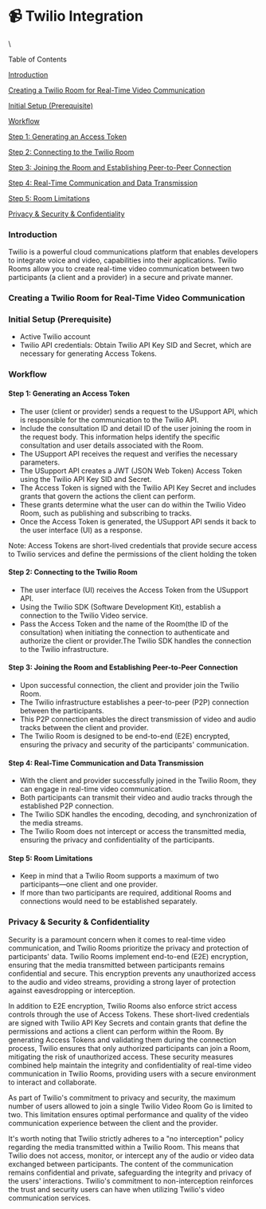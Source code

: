 # 📹 Twilio Integration

\


Table of Contents

[Introduction](twilio-integration.md#introduction)

[Creating a Twilio Room for Real-Time Video Communication](twilio-integration.md#creating-a-twilio-room-for-real-time-video-communication)

[Initial Setup (Prerequisite)](twilio-integration.md#initial-setup-prerequisite)

[Workflow](twilio-integration.md#workflow)

[Step 1:    Generating an Access Token](twilio-integration.md#step-1-generating-an-access-token)

[Step 2:    Connecting to the Twilio Room](twilio-integration.md#step-2-connecting-to-the-twilio-room)

[Step 3:    Joining the Room and Establishing Peer-to-Peer Connection](twilio-integration.md#step-3-joining-the-room-and-establishing-peer-to-peer-connection)

[Step 4:    Real-Time Communication and Data Transmission](twilio-integration.md#step-4-real-time-communication-and-data-transmission)

[Step 5:    Room Limitations](twilio-integration.md#step-5-room-limitations)

[Privacy & Security & Confidentiality](twilio-integration.md#privacy-and-security-and-confidentiality)

### Introduction

Twilio is a powerful cloud communications platform that enables developers to integrate voice and video, capabilities into their applications. Twilio Rooms allow you to create real-time video communication between two participants (a client and a provider) in a secure and private manner.

### Creating a Twilio Room for Real-Time Video Communication

### Initial Setup (Prerequisite)

* &#x20;Active Twilio account
* &#x20;Twilio API credentials: Obtain Twilio API Key SID and Secret, which are necessary for generating Access Tokens.

### Workflow

#### Step 1:       Generating an Access Token

* The user (client or provider) sends a request to the USupport API, which is responsible for the communication to the Twilio API.
* &#x20;Include the consultation ID and detail ID of the user joining the room in the request body. This information helps identify the specific consultation and user details associated with the Room.
* &#x20;The USupport API receives the request and verifies the necessary parameters.
* The USupport API creates a JWT (JSON Web Token) Access Token using the Twilio API Key SID and Secret.
* The Access Token is signed with the Twilio API Key Secret and includes grants that govern the actions the client can perform.
* These grants determine what the user can do within the Twilio Video Room, such as publishing and subscribing to tracks.
* &#x20;Once the Access Token is generated, the USupport API sends it back to the user interface (UI) as a response.

Note: Access Tokens are short-lived credentials that provide secure access to Twilio services and define the permissions of the client holding the token

#### Step 2:       Connecting to the Twilio Room

* The user interface (UI) receives the Access Token from the USupport API.
* &#x20;Using the Twilio SDK (Software Development Kit), establish a connection to the Twilio Video service.
* &#x20;Pass the Access Token and the name of the Room(the ID of the consultation) when initiating the connection to authenticate and authorize the client or provider.The Twilio SDK handles the connection to the Twilio infrastructure.

#### Step 3:       Joining the Room and Establishing Peer-to-Peer Connection

* Upon successful connection, the client and provider join the Twilio Room.
* &#x20;The Twilio infrastructure establishes a peer-to-peer (P2P) connection between the participants.
* &#x20;This P2P connection enables the direct transmission of video and audio tracks between the client and provider.
* &#x20;The Twilio Room is designed to be end-to-end (E2E) encrypted, ensuring the privacy and security of the participants' communication.

#### Step 4:       Real-Time Communication and Data Transmission

* With the client and provider successfully joined in the Twilio Room, they can engage in real-time video communication.
* &#x20; Both participants can transmit their video and audio tracks through the established P2P connection.
* &#x20;The Twilio SDK handles the encoding, decoding, and synchronization of the media streams.
* &#x20;  The Twilio Room does not intercept or access the transmitted media, ensuring the privacy and confidentiality of the participants.

#### Step 5:       Room Limitations

* &#x20; Keep in mind that a Twilio Room supports a maximum of two participants—one client and one provider.
* &#x20;If more than two participants are required, additional Rooms and connections would need to be established separately.

### Privacy & Security & Confidentiality

Security is a paramount concern when it comes to real-time video communication, and Twilio Rooms prioritize the privacy and protection of participants' data. Twilio Rooms implement end-to-end (E2E) encryption, ensuring that the media transmitted between participants remains confidential and secure. This encryption prevents any unauthorized access to the audio and video streams, providing a strong layer of protection against eavesdropping or interception.

In addition to E2E encryption, Twilio Rooms also enforce strict access controls through the use of Access Tokens. These short-lived credentials are signed with Twilio API Key Secrets and contain grants that define the permissions and actions a client can perform within the Room. By generating Access Tokens and validating them during the connection process, Twilio ensures that only authorized participants can join a Room, mitigating the risk of unauthorized access. These security measures combined help maintain the integrity and confidentiality of real-time video communication in Twilio Rooms, providing users with a secure environment to interact and collaborate.

As part of Twilio's commitment to privacy and security, the maximum number of users allowed to join a single Twilio Video Room Go is limited to two. This limitation ensures optimal performance and quality of the video communication experience between the client and the provider.

It's worth noting that Twilio strictly adheres to a "no interception" policy regarding the media transmitted within a Twilio Room. This means that Twilio does not access, monitor, or intercept any of the audio or video data exchanged between participants. The content of the communication remains confidential and private, safeguarding the integrity and privacy of the users' interactions. Twilio's commitment to non-interception reinforces the trust and security users can have when utilizing Twilio's video communication services.
